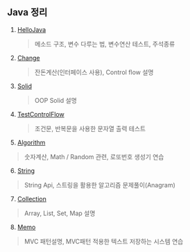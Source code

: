 ## Java 정리

1. [HelloJava](https://github.com/mnisdh/Android/tree/master/java/HelloJava)
	> 메소드 구조, 변수 다루는 법, 변수연산 테스트, 주석종류

2. [Change](https://github.com/mnisdh/Android/tree/master/java/Change)
	> 잔돈계산(인터페이스 사용), Control flow 설명

3. [Solid](https://github.com/mnisdh/Android/tree/master/java/Solid)
	> OOP Solid 설명

4. [TestControlFlow](https://github.com/mnisdh/Android/tree/master/java/TestControlFlow)
	> 조건문, 반복문을 사용한 문자열 출력 테스트

5. [Algorithm](https://github.com/mnisdh/Android/tree/master/java/Algorithm)
  > 숫자계산, Math / Random 관련, 로또번호 생성기 연습

6. [String](https://github.com/mnisdh/Android/tree/master/java/String)
  > String Api, 스트링을 활용한 알고리즘 문제풀이(Anagram)

7. [Collection](https://github.com/mnisdh/Android/tree/master/java/Collection)
  > Array, List, Set, Map 설명

8. [Memo](https://github.com/mnisdh/Android/tree/master/java/Memo)
  > MVC 패턴설명, MVC패턴 적용한 텍스트 저장하는 시스템 연습
